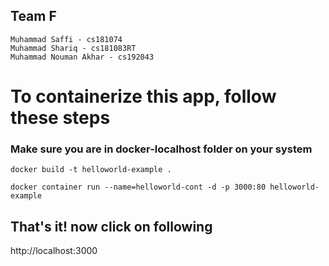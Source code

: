 ## Team F

```
Muhammad Saffi - cs181074
Muhammad Shariq - cs181083RT
Muhammad Nouman Akhar - cs192043
```

# To containerize this app, follow these steps

### Make sure you are in docker-localhost folder on your system

```
docker build -t helloworld-example .
```

```
docker container run --name=helloworld-cont -d -p 3000:80 helloworld-example

```

## That's it! now click on following

http://localhost:3000
